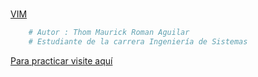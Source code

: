 #

[VIM]('./img/vim.png')

```python
	# Autor : Thom Maurick Roman Aguilar
	# Estudiante de la carrera Ingeniería de Sistemas
```

[Para practicar visite aquí](https://vim-adventures.com/)
